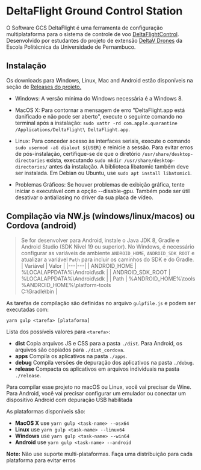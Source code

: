 # DeltaFlight Ground Control Station

O Software GCS DeltaFlight é uma ferramenta de configuração multiplataforma para o sistema de controle de voo [DeltaFlightControl](https://github.com/Delta-Flight/DeltaFC). Desenvolvido por estudantes do projeto de extensão [DeltaV Drones](deltavquad.github.io) da Escola Politécnica da Universidade de Pernambuco.

## Instalação

Os downloads para Windows, Linux, Mac and Android estão disponíveis na seção de [Releases do projeto.](https://github.com/Delta-Flight/DeltaGCS/releases)

* Windows: A versão mínima do Windows necessária é a Windows 8.

* MacOS X: Para contornar a mensagem de erro "DeltaFlight.app está danificado e não pode ser aberto", execute o seguinte comando no terminal após a instalação: `sudo xattr -rd com.apple.quarantine /Applications/DeltaFlight\ DeltaFlight.app`.

* Linux: Para conceder acesso às interfaces seriais, execute o comando `sudo usermod -aG dialout ${USER}` e reinicie a sessão. Para evitar erros de pós-instalação, certifique-se de que o diretório `/usr/share/desktop-directories` exista, executando `sudo mkdir /usr/share/desktop-directories/` antes da instalação. A biblioteca libatomic também deve ser instalada. Em Debian ou Ubuntu, use `sudo apt install libatomic1`.

* Problemas Gráficos: Se houver problemas de exibição gráfica, tente iniciar o executável com a opção --disable-gpu. Também pode ser útil desativar o antialiasing no driver da sua placa de vídeo.

## Compilação via NW.js (windows/linux/macos) ou Cordova (android)

> Se for desenvolver para Android, instale o Java JDK 8, Gradle e Android Studio (SDK Nível 19 ou superior). No Windows, é necessário configurar as variáveis de ambiente `ANDROID_HOME`, `ANDROID_SDK_ROOT` e atualizar a variável `Path` para incluir os caminhos do SDK e do Gradle.
> | Variável | Valor |
> |---|---|
> | ANDROID_HOME | %LOCALAPPDATA%\Android\sdk |
> | ANDROID_SDK_ROOT | %LOCALAPPDATA%\Android\sdk |
> | Path | %ANDROID_HOME%\tools<br>%ANDROID_HOME%\platform-tools<br>C:\Gradle\bin |


As tarefas de compilação são definidas no arquivo `gulpfile.js` e podem ser executadas com:
```
yarn gulp <tarefa> [plataforma]
```

Lista dos possíveis valores para `<tarefa>`:
* **dist** Copia arquivos JS e CSS para a pasta `./dist`. Para Android, os arquivos são copiados para `./dist_cordova`.
* **apps** Compila os aplicativos na pasta `./apps`.
* **debug** Compila versões de depuração dos aplicativos na pasta `./debug`.
* **release** Compacta os aplicativos em arquivos individuais na pasta `./release`.

Para compilar esse projeto no macOS ou Linux, você vai precisar de Wine. Para Android, você vai precisar configurar um emulador ou conectar um dispositivo Android com depuração USB habilitada

As plataformas disponíveis são:

* **MacOS X** use `yarn gulp <task-name> --osx64`
* **Linux** use `yarn gulp <task-name> --linux64`
* **Windows** use `yarn gulp <task-name> --win64`
* **Android** use `yarn gulp <task-name> --android`

**Note:** Não use suporte multi-plataformas. Faça uma distribuição para cada plataforma para evitar erros
